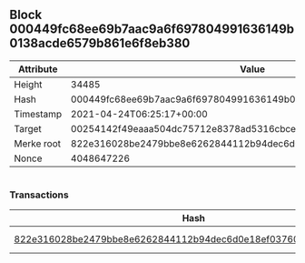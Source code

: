 ## Block 000449fc68ee69b7aac9a6f697804991636149b0138acde6579b861e6f8eb380

Attribute | Value
--- | ---
Height | 34485
Hash | 000449fc68ee69b7aac9a6f697804991636149b0138acde6579b861e6f8eb380
Timestamp | 2021-04-24T06:25:17+00:00
Target | 00254142f49eaaa504dc75712e8378ad5316cbcead634704b3734b6271167cc4
Merke root | 822e316028be2479bbe8e6262844112b94dec6d0e18ef03760332136ff3f7d04
Nonce | 4048647226

```

```

### Transactions

Hash | Amount
--- | ---
[822e316028be2479bbe8e6262844112b94dec6d0e18ef03760332136ff3f7d04](822e316028be2479bbe8e6262844112b94dec6d0e18ef03760332136ff3f7d04.md) | 10.00000000 SKEPTI 
